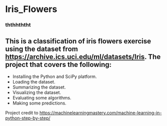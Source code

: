 # Iris_Flowers
### ththhththt
## This is a classification of iris flowers exercise using the dataset from https://archive.ics.uci.edu/ml/datasets/Iris. The project that covers the following:
- Installing the Python and SciPy platform.
- Loading the dataset.
- Summarizing the dataset.
- Visualizing the dataset.
- Evaluating some algorithms.
- Making some predictions.

Project credit to https://machinelearningmastery.com/machine-learning-in-python-step-by-step/
